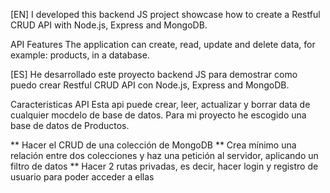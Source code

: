 [EN]
I developed this backend JS project showcase how to create a Restful CRUD API with Node.js, Express and MongoDB.

API Features
The application can create, read, update and delete data, for example: products, in a database.

[ES]
He desarrollado este proyecto backend JS para demostrar como puedo crear Restful CRUD API con Node.js, Express and MongoDB.

Caracteristicas API
Esta api puede crear, leer, actualizar y borrar data de cualquier mocdelo de base de datos. Para mi proyecto he escogido una base de datos de Productos.

** Hacer el CRUD de una colección de MongoDB
** Crea mínimo una relación entre dos colecciones y haz una petición al servidor, aplicando un filtro de
datos
** Hacer 2 rutas privadas, es decir, hacer login y registro de usuario para poder acceder a ellas
